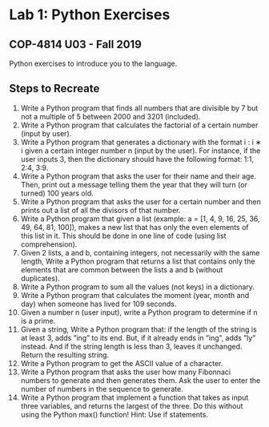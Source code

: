 # Lab 1: Python Exercises
## COP-4814 U03 - Fall 2019
Python exercises to introduce you to the language.

## Steps to Recreate
1. Write a Python program that finds all numbers that are divisible by 7 but not a multiple of 5 between
2000 and 3201 (included).
2. Write a Python program that calculates the factorial of a certain number (input by user).
3. Write a Python program that generates a dictionary with the format i : i ∗ i given a certain integer
number n (input by the user). For instance, if the user inputs 3, then the dictionary should have the
following format: 1:1, 2:4, 3:9.
4. Write a Python program that asks the user for their name and their age. Then, print out a message
telling them the year that they will turn (or turned) 100 years old.
5. Write a Python program that asks the user for a certain number and then prints out a list of all the
divisors of that number.
6. Write a Python program that given a list (example: a = [1, 4, 9, 16, 25, 36, 49, 64, 81, 100]), makes
a new list that has only the even elements of this list in it. This should be done in one line of code
(using list comprehension).
7. Given 2 lists, a and b, containing integers, not necessarily with the same length, Write a Python
program that returns a list that contains only the elements that are common between the lists a and
b (without duplicates).
8. Write a Python program to sum all the values (not keys) in a dictionary.
9. Write a Python program that calculates the moment (year, month and day) when someone has lived
for 109
seconds.
10. Given a number n (user input), write a Python program to determine if n is a prime.
11. Given a string, Write a Python program that: if the length of the string is at least 3, adds ”ing” to its
end. But, if it already ends in ”ing”, adds ”ly” instead. And if the string length is less than 3, leaves
it unchanged. Return the resulting string.
12. Write a Python program to get the ASCII value of a character.
13. Write a Python program that asks the user how many Fibonnaci numbers to generate and then generates them. Ask the user to enter the number of numbers in the sequence to generate.
14. Write a Python program that implement a function that takes as input three variables, and returns
the largest of the three. Do this without using the Python max() function! Hint: Use if statements.